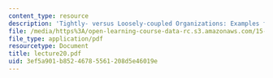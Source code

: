 ```yaml
---
content_type: resource
description: 'Tightly- versus Loosely-coupled Organizations: Examples from ERP'
file: /media/https%3A/open-learning-course-data-rc.s3.amazonaws.com/15-565j-integrating-esystems-global-information-systems-spring-2002/3ef5a901b85246785561208d5e46019e_lecture20.pdf
file_type: application/pdf
resourcetype: Document
title: lecture20.pdf
uid: 3ef5a901-b852-4678-5561-208d5e46019e
---
```


